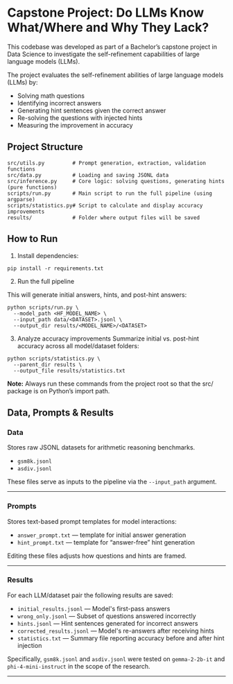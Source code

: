 # Capstone Project: Do LLMs Know What/Where and Why They Lack?

This codebase was developed as part of a Bachelor’s capstone project in Data Science to investigate the self-refinement capabilities of large language models (LLMs).

The project evaluates the self-refinement abilities of large language models (LLMs) by:
- Solving math questions
- Identifying incorrect answers
- Generating hint sentences given the correct answer
- Re-solving the questions with injected hints
- Measuring the improvement in accuracy

## Project Structure

```
src/utils.py         # Prompt generation, extraction, validation functions
src/data.py          # Loading and saving JSONL data
src/inference.py     # Core logic: solving questions, generating hints (pure functions)
scripts/run.py       # Main script to run the full pipeline (using argparse)
scripts/statistics.py# Script to calculate and display accuracy improvements
results/             # Folder where output files will be saved
```

## How to Run

1. Install dependencies:

```
pip install -r requirements.txt
```

2. Run the full pipeline

This will generate initial answers, hints, and post-hint answers:

```
python scripts/run.py \
  --model_path <HF_MODEL_NAME> \
  --input_path data/<DATASET>.jsonl \
  --output_dir results/<MODEL_NAME>/<DATASET>
```

3. Analyze accuracy improvements
Summarize initial vs. post-hint accuracy across all model/dataset folders:

```
python scripts/statistics.py \
  --parent_dir results \
  --output_file results/statistics.txt
```

**Note:** Always run these commands from the project root so that the src/ package is on Python’s import path.

## Data, Prompts & Results

### Data
Stores raw JSONL datasets for arithmetic reasoning benchmarks.
- `gsm8k.jsonl`
- `asdiv.jsonl`

These files serve as inputs to the pipeline via the `--input_path` argument.

---

### Prompts
Stores text-based prompt templates for model interactions:  
- `answer_prompt.txt` — template for initial answer generation  
- `hint_prompt.txt` — template for “answer-free” hint generation  

Editing these files adjusts how questions and hints are framed.

---

### Results  
For each LLM/dataset pair the following results are saved:
- `initial_results.jsonl` — Model's first-pass answers
- `wrong_only.jsonl` — Subset of questions answered incorrectly
- `hints.jsonl` — Hint sentences generated for incorrect answers
- `corrected_results.jsonl` — Model's re-answers after receiving hints
- `statistics.txt` — Summary file reporting accuracy before and after hint injection
  
Specifically, `gsm8k.jsonl` and `asdiv.jsonl` were tested on `gemma-2-2b-it` and `phi-4-mini-instruct` in the scope of the research.

---
